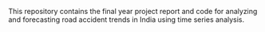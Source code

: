 This repository contains the final year project report and code for analyzing and forecasting road accident trends in India using time series analysis.
